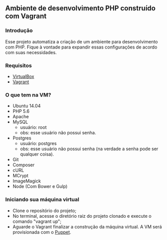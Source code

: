 ## Ambiente de desenvolvimento PHP construído com Vagrant

### Introdução
Esse projeto automatiza a criação de um ambiente para desenvolvimento com PHP.
Fique à vontade para expandir essas configurações de acordo com suas necessidades.

### Requisitos
* [VirtualBox](https://www.virtualbox.org)
* [Vagrant](http://vagrantup.com)

### O que tem na VM?
* Ubuntu 14.04
* PHP 5.6
* Apache
* MySQL
	* usuário: root
	* obs: esse usuário não possui senha.
* Postgres
	* usuário: postgres
	* obs: esse usuário não possui senha (na verdade a senha pode ser qualquer coisa).
* Git
* Composer
* cURL
* MCrypt
* ImageMagick
* Node (Com Bower e Gulp)

### Iniciando sua máquina virtual
* Clone o repositório do projeto;
* No terminal, acesse o diretório raiz do projeto clonado e execute o comando "vagrant up";
* Aguarde o Vagrant finalizar a construção da máquina virtual. A VM será provisionada com o [Puppet](https://puppetlabs.com).
